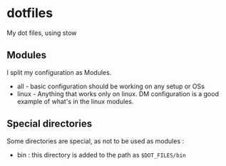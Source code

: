 # dotfiles

My dot files, using stow 

## Modules

I split my configuration as Modules. 

* all - basic configuration should be working on any setup or OSs
* linux - Anything that works only on linux. DM configuration is a good example of what's in the linux modules.

## Special directories

Some directories are special, as not to be used as modules :

* bin : this directory is added to the path as `$DOT_FILES/bin`
